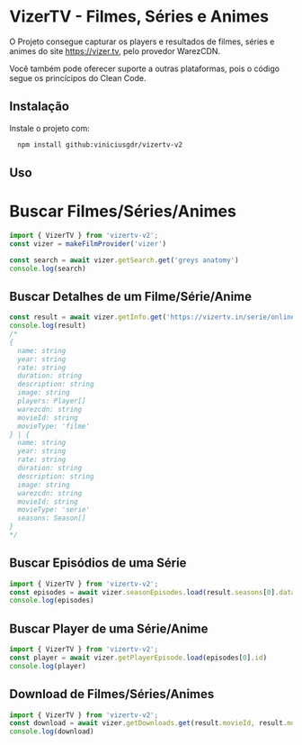 # VizerTV - Filmes, Séries e Animes

O Projeto consegue capturar os players e resultados de filmes, séries e animes do site https://vizer.tv, pelo provedor WarezCDN.

Você também pode oferecer suporte a outras plataformas, pois o código segue os princícipos do Clean Code.

## Instalação

Instale o projeto com:

```bash
  npm install github:viniciusgdr/vizertv-v2
```

## Uso

# Buscar Filmes/Séries/Animes
```typescript
import { VizerTV } from 'vizertv-v2';
const vizer = makeFilmProvider('vizer')

const search = await vizer.getSearch.get('greys anatomy')
console.log(search)
```

## Buscar Detalhes de um Filme/Série/Anime
```typescript
const result = await vizer.getInfo.get('https://vizertv.in/serie/online/greys-anatomy')
console.log(result)
/*
{
  name: string
  year: string
  rate: string
  duration: string
  description: string
  image: string
  players: Player[]
  warezcdn: string
  movieId: string
  movieType: 'filme'
} | {
  name: string
  year: string
  rate: string
  duration: string
  description: string
  image: string
  warezcdn: string
  movieId: string
  movieType: 'serie'
  seasons: Season[]
}
*/
```
## Buscar Episódios de uma Série
```typescript
import { VizerTV } from 'vizertv-v2';
const episodes = await vizer.seasonEpisodes.load(result.seasons[0].dataSeasonId)
console.log(episodes)
```
## Buscar Player de uma Série/Anime
```typescript
import { VizerTV } from 'vizertv-v2';
const player = await vizer.getPlayerEpisode.load(episodes[0].id)
console.log(player)
```

## Download de Filmes/Séries/Animes
```typescript
import { VizerTV } from 'vizertv-v2';
const download = await vizer.getDownloads.get(result.movieId, result.movieType)
console.log(download)
```

